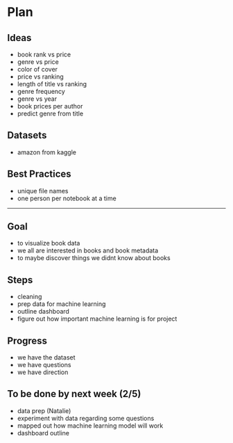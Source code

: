 # Plan

## Ideas
- book rank vs price
- genre vs price
- color of cover
- price vs ranking
- length of title vs ranking
- genre frequency
- genre vs year
- book prices per author
- predict genre from title

## Datasets
- amazon from kaggle

## Best Practices
- unique file names
- one person per notebook at a time

---------------------------

## Goal
- to visualize book data
- we all are interested in books and book metadata
- to maybe discover things we didnt know about books

## Steps
- cleaning
- prep data for machine learning
- outline dashboard
- figure out how important machine learning is for project

## Progress
- we have the dataset
- we have questions
- we have direction

## To be done by next week (2/5)
- data prep (Natalie)
- experiment with data regarding some questions
- mapped out how machine learning model will work
- dashboard outline